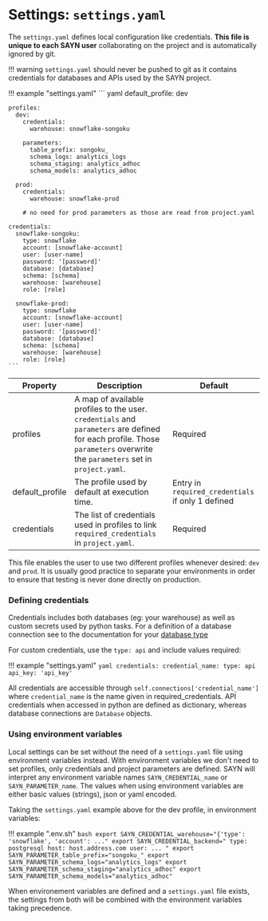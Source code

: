 # Settings: `settings.yaml`

The `settings.yaml` defines local configuration like credentials. **This file is unique to each SAYN user**
collaborating on the project and is automatically ignored by git.

!!! warning
    `settings.yaml` should never be pushed to git as it contains credentials for
    databases and APIs used by the SAYN project.

!!! example "settings.yaml"
    ``` yaml
    default_profile: dev

    profiles:
      dev:
        credentials:
          warehouse: snowflake-songoku

        parameters:
          table_prefix: songoku_
          schema_logs: analytics_logs
          schema_staging: analytics_adhoc
          schema_models: analytics_adhoc

      prod:
        credentials:
          warehouse: snowflake-prod

        # no need for prod parameters as those are read from project.yaml

    credentials:
      snowflake-songoku:
        type: snowflake
        account: [snowflake-account]
        user: [user-name]
        password: '[password]'
        database: [database]
        schema: [schema]
        warehouse: [warehouse]
        role: [role]

      snowflake-prod:
        type: snowflake
        account: [snowflake-account]
        user: [user-name]
        password: '[password]'
        database: [database]
        schema: [schema]
        warehouse: [warehouse]
        role: [role]
    ```

| Property | Description | Default |
| -------- | ----------- | -------- |
| profiles | A map of available profiles to the user. `credentials` and `parameters` are defined for each profile. Those `parameters` overwrite the `parameters` set in `project.yaml`. | Required |
| default_profile | The profile used by default at execution time. | Entry in `required_credentials` if only 1 defined |
| credentials | The list of credentials used in profiles to link `required_credentials` in `project.yaml`. | Required |

This file enables the user to use two different profiles whenever desired: `dev` and `prod`. It is
usually good practice to separate your environments in order to ensure that testing is never done directly
on production.

### Defining credentials

Credentials includes both databases (eg: your warehouse) as well as custom secrets used by python tasks.
For a definition of a database connection see to the documentation for your
[database type](../databases/overview.md)

For custom credentials, use the `type: api` and include values required:

!!! example "settings.yaml"
    ```yaml
    credentials:
      credential_name:
        type: api
        api_key: 'api_key'
    ```

All credentials are accessible through `self.connections['credential_name']` where `credential_name` is the
name given in required_credentials. API credentials when accessed in python are defined as dictionary,
whereas database connections are `Database` objects.

### Using environment variables

Local settings can be set without the need of a `settings.yaml` file using environment variables instead.
With environment variables we don't need to set profiles, only credentials and project parameters are
defined. SAYN will interpret any environment variable names `SAYN_CREDENTIAL_name` or `SAYN_PARAMETER_name`.
The values when using environment variables are either basic values (strings), json or yaml encoded.

Taking the `settings.yaml` example above for the dev profile, in environment variables:

!!! example ".env.sh"
    ```bash
    export SAYN_CREDENTIAL_warehouse="{'type': 'snowflake', 'account': ..."
    export SAYN_CREDENTIAL_backend="
    type: postgresql
    host: host.address.com
    user: ...
    "
    export SAYN_PARAMETER_table_prefix="songoku_"
    export SAYN_PARAMETER_schema_logs="analytics_logs"
    export SAYN_PARAMETER_schema_staging="analytics_adhoc"
    export SAYN_PARAMETER_schema_models="analytics_adhoc"
    ```

When environement variables are defined and a `settings.yaml` file exists, the settings from both will
be combined with the environment variables taking precedence.
